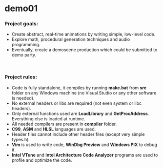 # demo01

### Project goals:<br />
* Create abstract, real-time animations by writing simple, low-level code.
* Explore math, procedural generation techniques and audio programming.
* Eventually, create a demoscene production which could be submitted to demo party.
<br />

### Project rules:<br />
* Code is fully standalone, it compiles by running <b>make.bat</b> from <b>src</b> folder on any Windows machine (no Visual Studio or any other software is needed).
* No external headers or libs are required (not even system or libc headers).
* Only external functions used are <b>LoadLibrary</b> and <b>GetProcAddress</b>. Everything else is loaded at runtime.
* All needed compilers are present in <b>compiler</b> folder.
* <b>C99</b>, <b>ASM</b> and <b>HLSL</b> languages are used.
* Header files cannot include other header files (except very simple types.h).
* <b>Vim</b> is used to write code, <b>WinDbg Preview</b> and <b>Windows PIX</b> to debug it.
* <b>Intel VTune</b> and <b>Intel Architecture Code Analyzer</b> programs are used to profile and optimize the code.
